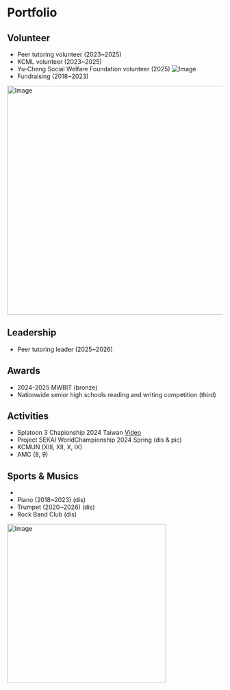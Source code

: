 # Portfolio

## Volunteer
- Peer tutoring volunteer (2023~2025)
- KCML volunteer (2023~2025)
- Yu-Cheng Social Welfare Foundation volunteer (2025)
![Image](https://github.com/user-attachments/assets/9f1ad920-86f4-4ca3-abf5-700f37ce1419)
- Fundraising (2018~2023)
<img width="534" alt="Image" src="https://github.com/user-attachments/assets/6c8d804c-9f79-4983-b91b-cda1237ee7d1" />


## Leadership
- Peer tutoring leader (2025~2026)

## Awards
- 2024-2025 MWBIT (bronze)
- Nationwide senior high schools reading and writing competition (third)

## Activities
- Splatoon 3 Chapionship 2024 Taiwan
  [Video](https://www.youtube.com/watch?v=jjpUPVmEDZ4&t=16790s)
- Project SEKAI WorldChampionship 2024 Spring (dis & pic)
- KCMUN (XIII, XII, X, IX)
- AMC (8, 9)

## Sports & Musics
-  
- Piano (2018~2023) (dis)
- Trumpet (2020~2026) (dis)
- Rock Band Club (dis)
<img width="371" alt="Image" src="https://github.com/user-attachments/assets/004d5228-cd98-4b39-af69-2f3c82d23f8a" />

